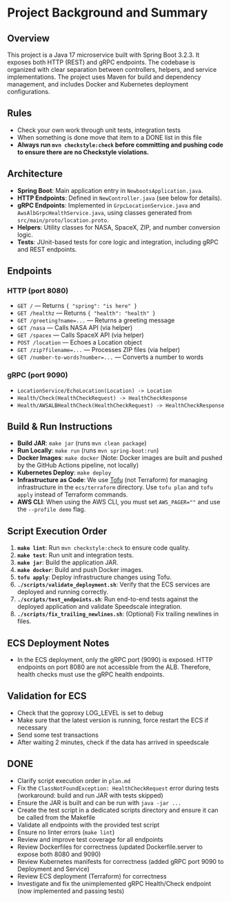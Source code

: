 # Project Background and Summary

## Overview
This project is a Java 17 microservice built with Spring Boot 3.2.3. It exposes both HTTP (REST) and gRPC endpoints. The codebase is organized with clear separation between controllers, helpers, and service implementations. The project uses Maven for build and dependency management, and includes Docker and Kubernetes deployment configurations.

## Rules
* Check your own work through unit tests, integration tests
* When something is done move that item to a DONE list in this file
* **Always run `mvn checkstyle:check` before committing and pushing code to ensure there are no Checkstyle violations.**


## Architecture
- **Spring Boot**: Main application entry in `NewbootsApplication.java`.
- **HTTP Endpoints**: Defined in `NewController.java` (see below for details).
- **gRPC Endpoints**: Implemented in `GrpcLocationService.java` and `AwsAlbGrpcHealthService.java`, using classes generated from `src/main/proto/location.proto`.
- **Helpers**: Utility classes for NASA, SpaceX, ZIP, and number conversion logic.
- **Tests**: JUnit-based tests for core logic and integration, including gRPC and REST endpoints.

## Endpoints
### HTTP (port 8080)
- `GET /` — Returns `{ "spring": "is here" }`
- `GET /healthz` — Returns `{ "health": "health" }`
- `GET /greeting?name=...` — Returns a greeting message
- `GET /nasa` — Calls NASA API (via helper)
- `GET /spacex` — Calls SpaceX API (via helper)
- `POST /location` — Echoes a Location object
- `GET /zip?filename=...` — Processes ZIP files (via helper)
- `GET /number-to-words?number=...` — Converts a number to words

### gRPC (port 9090)
- `LocationService/EchoLocation(Location) -> Location`
- `Health/Check(HealthCheckRequest) -> HealthCheckResponse`
- `Health/AWSALBHealthCheck(HealthCheckRequest) -> HealthCheckResponse`

## Build & Run Instructions
- **Build JAR**: `make jar` (runs `mvn clean package`)
- **Run Locally**: `make run` (runs `mvn spring-boot:run`)
- **Docker Images**: `make docker` (Note: Docker images are built and pushed by the GitHub Actions pipeline, not locally)
- **Kubernetes Deploy**: `make deploy`
- **Infrastructure as Code**: We use [Tofu](https://opentofu.org/) (not Terraform) for managing infrastructure in the `ecs/terraform` directory. Use `tofu plan` and `tofu apply` instead of Terraform commands.
- **AWS CLI**: When using the AWS CLI, you must set `AWS_PAGER=""` and use the `--profile demo` flag.

## Script Execution Order
1. **`make lint`**: Run `mvn checkstyle:check` to ensure code quality.
2. **`make test`**: Run unit and integration tests.
3. **`make jar`**: Build the application JAR.
4. **`make docker`**: Build and push Docker images.
5. **`tofu apply`**: Deploy infrastructure changes using Tofu.
6. **`./scripts/validate_deployment.sh`**: Verify that the ECS services are deployed and running correctly.
7. **`./scripts/test_endpoints.sh`**: Run end-to-end tests against the deployed application and validate Speedscale integration.
8. **`./scripts/fix_trailing_newlines.sh`**: (Optional) Fix trailing newlines in files.

## ECS Deployment Notes
* In the ECS deployment, only the gRPC port (9090) is exposed. HTTP endpoints on port 8080 are not accessible from the ALB. Therefore, health checks must use the gRPC health endpoints.

## Validation for ECS
* Check that the goproxy LOG_LEVEL is set to debug
* Make sure that the latest version is running, force restart the ECS if necessary
* Send some test transactions
* After waiting 2 minutes, check if the data has arrived in speedscale

## DONE
* Clarify script execution order in `plan.md`
* Fix the `ClassNotFoundException: HealthCheckRequest` error during tests (workaround: build and run JAR with tests skipped)
* Ensure the JAR is built and can be run with `java -jar ...`
* Create the test script in a dedicated scripts directory and ensure it can be called from the Makefile
* Validate all endpoints with the provided test script
* Ensure no linter errors (`make lint`)
* Review and improve test coverage for all endpoints
* Review Dockerfiles for correctness (updated Dockerfile.server to expose both 8080 and 9090)
* Review Kubernetes manifests for correctness (added gRPC port 9090 to Deployment and Service)
* Review ECS deployment (Terraform) for correctness
* Investigate and fix the unimplemented gRPC Health/Check endpoint (now implemented and passing tests)
